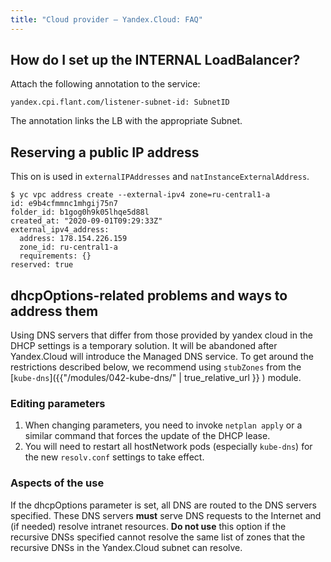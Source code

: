 ```yaml
---
title: "Сloud provider — Yandex.Cloud: FAQ"
---
```


## How do I set up the INTERNAL LoadBalancer?

Attach the following annotation to the service:
```
yandex.cpi.flant.com/listener-subnet-id: SubnetID
```
The annotation links the LB with the appropriate Subnet.

## Reserving a public IP address

This on is used in `externalIPAddresses` and `natInstanceExternalAddress`.

```shell
$ yc vpc address create --external-ipv4 zone=ru-central1-a
id: e9b4cfmmnc1mhgij75n7
folder_id: b1gog0h9k05lhqe5d88l
created_at: "2020-09-01T09:29:33Z"
external_ipv4_address:
  address: 178.154.226.159
  zone_id: ru-central1-a
  requirements: {}
reserved: true
```

## dhcpOptions-related problems and ways to address them

Using DNS servers that differ from those provided by yandex cloud in the DHCP settings is a temporary solution. It will be abandoned after Yandex.Cloud will introduce the Managed DNS service. To get around the restrictions described below, we recommend using `stubZones` from the [`kube-dns`]({{"/modules/042-kube-dns/" | true_relative_url }} ) module.

### Editing parameters

1. When changing parameters, you need to invoke `netplan apply` or a similar command that forces the update of the DHCP lease.
2. You will need to restart all hostNetwork pods (especially `kube-dns`) for the new `resolv.conf` settings to take effect.

### Aspects of the use

If the dhcpOptions parameter is set, all DNS are routed to the DNS servers specified. These DNS servers **must** serve DNS requests to the Internet and (if needed) resolve intranet resources. **Do not use** this option if the recursive DNSs specified cannot resolve the same list of zones that the recursive DNSs in the Yandex.Cloud subnet can resolve.
